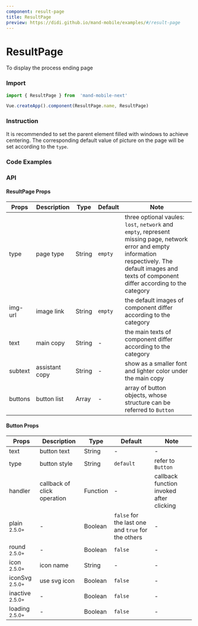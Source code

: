 ```yaml
---
component: result-page
title: ResultPage
preview: https://didi.github.io/mand-mobile/examples/#/result-page
---
```


# ResultPage

To display the process ending page

### Import

```javascript
import { ResultPage } from  'mand-mobile-next'

Vue.createApp().component(ResultPage.name, ResultPage)
```

### Instruction

It is recommended to set the parent element filled with windows to achieve centering. The corresponding default value of picture on the page will be set according to the `type`.

### Code Examples

<demo-wrapper
  src="src/packages/result-page/demo"
/>

<!-- DEMO -->

### API

#### ResultPage Props

|Props | Description | Type | Default | Note|
|----|-----|------|------|------|
|type | page type | String | `empty` | three optional vaules: `lost`, `network` and `empty`, represent missing page, network error and empty information respectively. The default images and texts of component differ according to the category|
|img-url | image link | String |`empty` | the default images of component differ according to the category |
|text | main copy | String | - | the main texts of component differ according to the category |
|subtext | assistant copy | String | - | show as a smaller font and lighter color under the main copy|
|buttons | button list | Array | - | array of button objects, whose structure can be referred to `Button`|

#### Button Props

|Props | Description | Type | Default | Note|
|----|-----|------|------|------|
|text | button text | String | - | - |
|type | button style | String | `default` | refer to `Button` |
|handler | callback of click operation | Function | - | callback function invoked after clicking |
|plain <sup class="version-after">2.5.0+</sup>|-|Boolean|`false` for the last one and `true` for the others|-|
|round <sup class="version-after">2.5.0+</sup>|-|Boolean|`false`|-|
|icon <sup class="version-after">2.5.0+</sup>|icon name|String|-|-|
|iconSvg <sup class="version-after">2.5.0+</sup>|use svg icon|Boolean|`false`|-|
|inactive <sup class="version-after">2.5.0+</sup>|-|Boolean|`false`|-|
|loading <sup class="version-after">2.5.0+</sup>|-|Boolean|`false`|-|
